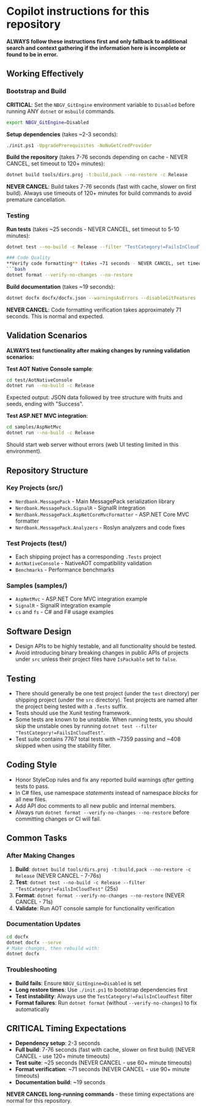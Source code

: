 # Copilot instructions for this repository

**ALWAYS follow these instructions first and only fallback to additional search and context gathering if the information here is incomplete or found to be in error.**

## Working Effectively

### Bootstrap and Build
**CRITICAL**: Set the `NBGV_GitEngine` environment variable to `Disabled` before running ANY `dotnet` or `msbuild` commands.

```bash
export NBGV_GitEngine=Disabled
```

**Setup dependencies** (takes ~2-3 seconds):
```bash
./init.ps1 -UpgradePrerequisites -NoNuGetCredProvider
```

**Build the repository** (takes 7-76 seconds depending on cache - NEVER CANCEL, set timeout to 120+ minutes):
```bash
dotnet build tools/dirs.proj -t:build,pack --no-restore -c Release
```

**NEVER CANCEL**: Build takes 7-76 seconds (fast with cache, slower on first build). Always use timeouts of 120+ minutes for build commands to avoid premature cancellation.

### Testing
**Run tests** (takes ~25 seconds - NEVER CANCEL, set timeout to 5-10 minutes):
```bash
dotnet test --no-build -c Release --filter "TestCategory!=FailsInCloudTest"

### Code Quality
**Verify code formatting** (takes ~71 seconds - NEVER CANCEL, set timeout to 90+ minutes):
```bash
dotnet format --verify-no-changes --no-restore
```

**Build documentation** (takes ~19 seconds):
```bash
dotnet docfx docfx/docfx.json --warningsAsErrors --disableGitFeatures
```

**NEVER CANCEL**: Code formatting verification takes approximately 71 seconds. This is normal and expected.

## Validation Scenarios
**ALWAYS test functionality after making changes by running validation scenarios:**

**Test AOT Native Console sample**:
```bash
cd test/AotNativeConsole
dotnet run --no-build -c Release
```
Expected output: JSON data followed by tree structure with fruits and seeds, ending with "Success".

**Test ASP.NET MVC integration**:
```bash
cd samples/AspNetMvc
dotnet run --no-build -c Release
```
Should start web server without errors (web UI testing limited in this environment).

## Repository Structure

### Key Projects (src/)
- `Nerdbank.MessagePack` - Main MessagePack serialization library
- `Nerdbank.MessagePack.SignalR` - SignalR integration 
- `Nerdbank.MessagePack.AspNetCoreMvcFormatter` - ASP.NET Core MVC formatter
- `Nerdbank.MessagePack.Analyzers` - Roslyn analyzers and code fixes

### Test Projects (test/)
- Each shipping project has a corresponding `.Tests` project
- `AotNativeConsole` - NativeAOT compatibility validation
- `Benchmarks` - Performance benchmarks

### Samples (samples/)
- `AspNetMvc` - ASP.NET Core MVC integration example
- `SignalR` - SignalR integration example  
- `cs` and `fs` - C# and F# usage examples

## Software Design

* Design APIs to be highly testable, and all functionality should be tested.
* Avoid introducing binary breaking changes in public APIs of projects under `src` unless their project files have `IsPackable` set to `false`.

## Testing

* There should generally be one test project (under the `test` directory) per shipping project (under the `src` directory). Test projects are named after the project being tested with a `.Tests` suffix.
* Tests should use the Xunit testing framework.
* Some tests are known to be unstable. When running tests, you should skip the unstable ones by running `dotnet test --filter "TestCategory!=FailsInCloudTest"`.
* Test suite contains 7767 total tests with ~7359 passing and ~408 skipped when using the stability filter.

## Coding Style

* Honor StyleCop rules and fix any reported build warnings *after* getting tests to pass.
* In C# files, use namespace *statements* instead of namespace *blocks* for all new files.
* Add API doc comments to all new public and internal members.
* Always run `dotnet format --verify-no-changes --no-restore` before committing changes or CI will fail.

## Common Tasks

### After Making Changes
1. **Build**: `dotnet build tools/dirs.proj -t:build,pack --no-restore -c Release` (NEVER CANCEL - 7-76s)
2. **Test**: `dotnet test --no-build -c Release --filter "TestCategory!=FailsInCloudTest"` (25s)
3. **Format**: `dotnet format --verify-no-changes --no-restore` (NEVER CANCEL - 71s)
4. **Validate**: Run AOT console sample for functionality verification

### Documentation Updates
```bash
cd docfx
dotnet docfx --serve
# Make changes, then rebuild with:
dotnet docfx
```

### Troubleshooting
- **Build fails**: Ensure `NBGV_GitEngine=Disabled` is set
- **Long restore times**: Use `./init.ps1` to bootstrap dependencies first
- **Test instability**: Always use the `TestCategory!=FailsInCloudTest` filter
- **Format failures**: Run `dotnet format` (without `--verify-no-changes`) to fix automatically

## CRITICAL Timing Expectations
- **Dependency setup**: 2-3 seconds
- **Full build**: 7-76 seconds (fast with cache, slower on first build) (NEVER CANCEL - use 120+ minute timeouts)
- **Test suite**: ~25 seconds (NEVER CANCEL - use 60+ minute timeouts)  
- **Format verification**: ~71 seconds (NEVER CANCEL - use 90+ minute timeouts)
- **Documentation build**: ~19 seconds

**NEVER CANCEL long-running commands** - these timing expectations are normal for this repository.
